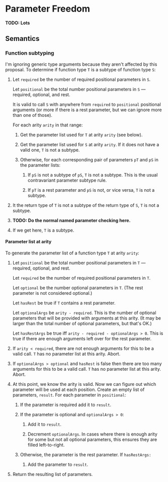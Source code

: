 # Parameter Freedom

**TODO: Lots**

## Semantics

### Function subtyping

I'm ignoring generic type arguments because they aren't affected by this
proposal. To determine if function type `T` is a subtype of function type `S`:

1.  Let `required` be the number of required positional parameters in `S`.

    Let `positional` be the total number positional parameters in `S` &mdash;
    required, optional, and rest.

    It is valid to call `S` with anywhere from `required` to `positional`
    positional arguments (or more if there is a rest parameter, but we can
    ignore more than one of those).

    For each arity `arity` in that range:

    1.  Get the parameter list used for `T` at arity `arity` (see below).

    2.  Get the parameter list used for `S` at arity `arity`. If it does not
        have a valid one, `T` is not a subtype.

    3.  Otherwise, for each corresponding pair of parameters `pT` and `pS` in
        the parameter lists:

        1.  If `pS` is not a subtype of `pS`, `T` is not a subtype. This is the
            usual contravariant parameter subtype rule.

        2.  If `pT` is a rest parameter and `pS` is not, or vice versa, `T` is
            not a subtype.

2.  It the return type of `T` is not a subtype of the return type of `S`, `T`
    is not a subtype.

3.  **TODO: Do the normal named parameter checking here.**

4.  If we get here, `T` is a subtype.

#### Parameter list at arity

To generate the parameter list of a function type `T` at arity `arity`:

1.  Let `positional` be the total number positional parameters in `T` &mdash;
    required, optional, and rest.

    Let `required` be the number of required positional parameters in `T`.

    Let `optional` be the number optional parameters in `T`. (The rest parameter
    is not considered optional.)

    Let `hasRest` be true if `T` contains a rest parameter.

    Let `optionalArgs` be `arity - required`. This is the number of optional
    parameters that will be provided with arguments at this arity. (It may be
    larger than the total number of optional parameters, but that's OK.)

    Let `hasRestArgs` be true iff `arity - required - optionalArgs > 0`. This is
    true if there are enough arguments left over for the rest parameter.

2.  If `arity < required`, there are not enough arguments for this to be a valid
    call. `T` has no parameter list at this arity. Abort.

3.  If `optionalArgs > optional` and `hasRest` is false then there are too many
    arguments for this to be a valid call. `T` has no parameter list at this
    arity. Abort.

4.  At this point, we know the arity is valid. Now we can figure out which
    parameter will be used at each position. Create an empty list of parameters,
    `result`. For each parameter in `positional`:

    1.  If the parameter is required add it to `result`.

    2.  If the parameter is optional and `optionalArgs > 0`:

        1.  Add it to `result`.

        2.  Decrement `optionalArgs`. In cases where there is enough arity for
            some but not all optional parameters, this ensures they are filled
            left-to-right.

    3.  Otherwise, the parameter is the rest parameter. If `hasRestArgs:`

        1.  Add the parameter to `result`.

5.  Return the resulting list of parameters.
